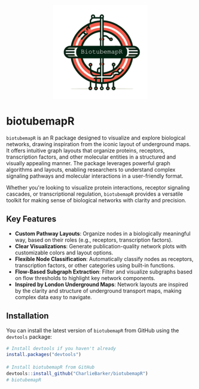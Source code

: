 <p align="center">
  <img src="man/figures/logo-1.png" width="50%" />
</p>

# biotubemapR

`biotubemapR` is an R package designed to visualize and explore biological networks, drawing inspiration from the iconic layout of underground maps. It offers intuitive graph layouts that organize proteins, receptors, transcription factors, and other molecular entities in a structured and visually appealing manner. The package leverages powerful graph algorithms and layouts, enabling researchers to understand complex signaling pathways and molecular interactions in a user-friendly format.

Whether you're looking to visualize protein interactions, receptor signaling cascades, or transcriptional regulation, `biotubemapR` provides a versatile toolkit for making sense of biological networks with clarity and precision.

## Key Features

- **Custom Pathway Layouts**: Organize nodes in a biologically meaningful way, based on their roles (e.g., receptors, transcription factors).
- **Clear Visualizations**: Generate publication-quality network plots with customizable colors and layout options.
- **Flexible Node Classification**: Automatically classify nodes as receptors, transcription factors, or other categories using built-in functions.
- **Flow-Based Subgraph Extraction**: Filter and visualize subgraphs based on flow thresholds to highlight key network components.
- **Inspired by London Underground Maps**: Network layouts are inspired by the clarity and structure of underground transport maps, making complex data easy to navigate.

## Installation

You can install the latest version of `biotubemapR` from GitHub using the `devtools` package:

```r
# Install devtools if you haven't already
install.packages("devtools")

# Install biotubemapR from GitHub
devtools::install_github("CharlieBarker/biotubemapR")
# biotubemapR
